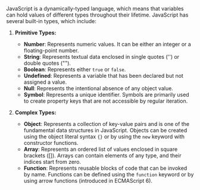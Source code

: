 JavaScript is a dynamically-typed language, which means that variables can hold values of different types throughout their lifetime. JavaScript has several built-in types, which include:

1. **Primitive Types:**

   - **Number**: Represents numeric values. It can be either an integer or a floating-point number.
   - **String**: Represents textual data enclosed in single quotes ('') or double quotes ("").
   - **Boolean**: Represents either `true` or `false`.
   - **Undefined**: Represents a variable that has been declared but not assigned a value.
   - **Null**: Represents the intentional absence of any object value.
   - **Symbol**: Represents a unique identifier. Symbols are primarily used to create property keys that are not accessible by regular iteration.

2. **Complex Types:**
   - **Object**: Represents a collection of key-value pairs and is one of the fundamental data structures in JavaScript. Objects can be created using the object literal syntax `{}` or by using the `new` keyword with constructor functions.
   - **Array**: Represents an ordered list of values enclosed in square brackets ([]). Arrays can contain elements of any type, and their indices start from zero.
   - **Function**: Represents reusable blocks of code that can be invoked by name. Functions can be defined using the `function` keyword or by using arrow functions (introduced in ECMAScript 6).
